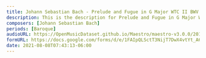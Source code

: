 ```yaml
---
title: Johann Sebastian Bach - Prelude and Fugue in G Major WTC II BWV 884 (1)
description: This is the description for Prelude and Fugue in G Major WTC II BWV 884 by Johann Sebastian Bach
composers: [Johann Sebastian Bach]
periods: [Baroque]
audioURL: https://OpenMusicDataset.github.io/Maestro/maestro-v3.0.0/2017/MIDI-Unprocessed_060_PIANO060_MID--AUDIO-split_07-07-17_Piano-e_2-04_wav--1.midi
formURL: https://docs.google.com/forms/d/e/1FAIpQLSctT3NijT7DwX4vtYt_A6qJ7Vq1gO-jtPAwcmdyb6zTL9vMzQ/viewform
date: 2021-08-08T07:43:13-06:00
---
```

